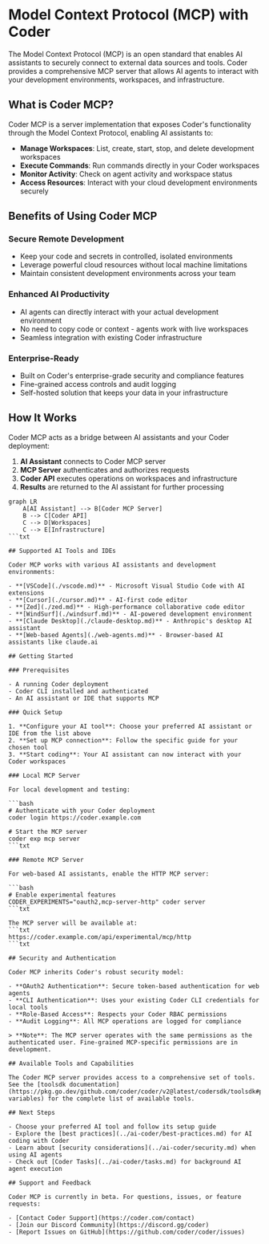 # Model Context Protocol (MCP) with Coder

The Model Context Protocol (MCP) is an open standard that enables AI assistants to securely connect to external data sources and tools. Coder provides a comprehensive MCP server that allows AI agents to interact with your development environments, workspaces, and infrastructure.

## What is Coder MCP?

Coder MCP is a server implementation that exposes Coder's functionality through the Model Context Protocol, enabling AI assistants to:

- **Manage Workspaces**: List, create, start, stop, and delete development workspaces
- **Execute Commands**: Run commands directly in your Coder workspaces
- **Monitor Activity**: Check on agent activity and workspace status
- **Access Resources**: Interact with your cloud development environments securely

## Benefits of Using Coder MCP

### Secure Remote Development

- Keep your code and secrets in controlled, isolated environments
- Leverage powerful cloud resources without local machine limitations
- Maintain consistent development environments across your team

### Enhanced AI Productivity

- AI agents can directly interact with your actual development environment
- No need to copy code or context - agents work with live workspaces
- Seamless integration with existing Coder infrastructure

### Enterprise-Ready

- Built on Coder's enterprise-grade security and compliance features
- Fine-grained access controls and audit logging
- Self-hosted solution that keeps your data in your infrastructure

## How It Works

Coder MCP acts as a bridge between AI assistants and your Coder deployment:

1. **AI Assistant** connects to Coder MCP server
2. **MCP Server** authenticates and authorizes requests
3. **Coder API** executes operations on workspaces and infrastructure
4. **Results** are returned to the AI assistant for further processing

```mermaid
graph LR
    A[AI Assistant] --> B[Coder MCP Server]
    B --> C[Coder API]
    C --> D[Workspaces]
    C --> E[Infrastructure]
```txt

## Supported AI Tools and IDEs

Coder MCP works with various AI assistants and development environments:

- **[VSCode](./vscode.md)** - Microsoft Visual Studio Code with AI extensions
- **[Cursor](./cursor.md)** - AI-first code editor
- **[Zed](./zed.md)** - High-performance collaborative code editor
- **[WindSurf](./windsurf.md)** - AI-powered development environment
- **[Claude Desktop](./claude-desktop.md)** - Anthropic's desktop AI assistant
- **[Web-based Agents](./web-agents.md)** - Browser-based AI assistants like claude.ai

## Getting Started

### Prerequisites

- A running Coder deployment
- Coder CLI installed and authenticated
- An AI assistant or IDE that supports MCP

### Quick Setup

1. **Configure your AI tool**: Choose your preferred AI assistant or IDE from the list above
2. **Set up MCP connection**: Follow the specific guide for your chosen tool
3. **Start coding**: Your AI assistant can now interact with your Coder workspaces

### Local MCP Server

For local development and testing:

```bash
# Authenticate with your Coder deployment
coder login https://coder.example.com

# Start the MCP server
coder exp mcp server
```txt

### Remote MCP Server

For web-based AI assistants, enable the HTTP MCP server:

```bash
# Enable experimental features
CODER_EXPERIMENTS="oauth2,mcp-server-http" coder server
```txt

The MCP server will be available at:
```txt
https://coder.example.com/api/experimental/mcp/http
```txt

## Security and Authentication

Coder MCP inherits Coder's robust security model:

- **OAuth2 Authentication**: Secure token-based authentication for web agents
- **CLI Authentication**: Uses your existing Coder CLI credentials for local tools
- **Role-Based Access**: Respects your Coder RBAC permissions
- **Audit Logging**: All MCP operations are logged for compliance

> **Note**: The MCP server operates with the same permissions as the authenticated user. Fine-grained MCP-specific permissions are in development.

## Available Tools and Capabilities

The Coder MCP server provides access to a comprehensive set of tools. See the [toolsdk documentation](https://pkg.go.dev/github.com/coder/coder/v2@latest/codersdk/toolsdk#pkg-variables) for the complete list of available tools.

## Next Steps

- Choose your preferred AI tool and follow its setup guide
- Explore the [best practices](../ai-coder/best-practices.md) for AI coding with Coder
- Learn about [security considerations](../ai-coder/security.md) when using AI agents
- Check out [Coder Tasks](../ai-coder/tasks.md) for background AI agent execution

## Support and Feedback

Coder MCP is currently in beta. For questions, issues, or feature requests:

- [Contact Coder Support](https://coder.com/contact)
- [Join our Discord Community](https://discord.gg/coder)
- [Report Issues on GitHub](https://github.com/coder/coder/issues)
